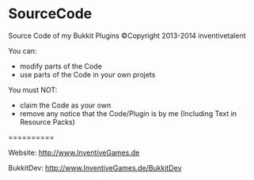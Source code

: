SourceCode
==========

Source Code of my Bukkit Plugins
©Copyright 2013-2014 inventivetalent

You can:
* modify parts of the Code
* use parts of the Code in your own projets

You must NOT:
* claim the Code as your own
* remove any notice that the Code/Plugin is by me (Including Text in Resource Packs)

==========

Website:
  http://www.InventiveGames.de
  
BukkitDev:
  http://www.InventiveGames.de/BukkitDev
  
